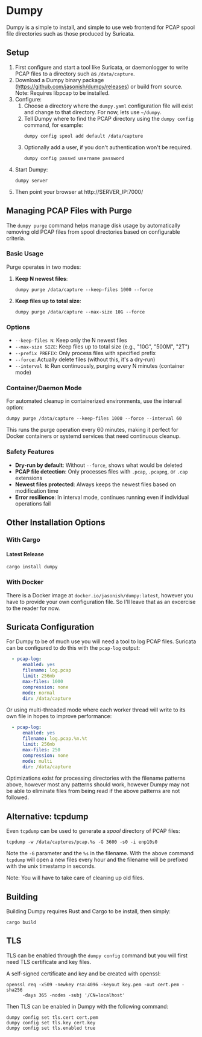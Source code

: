 # Dumpy

Dumpy is a simple to install, and simple to use web frontend for PCAP spool 
file directories such as those produced by Suricata.

## Setup

1. First configure and start a tool like Suricata, or daemonlogger to write 
   PCAP files to a directory such as `/data/capture`.
2. Download a Dumpy binary package (https://github.com/jasonish/dumpy/releases) 
   or build from source. Note: Requires libpcap to be installed.
3. Configure:
   1. Choose a directory where the `dumpy.yaml` configuration file will 
      exist and change to that directory. For now, lets use `~/dumpy`.
   2. Tell Dumpy where to find the PCAP directory using the `dumpy config` 
      command, for example:
      ```
      dumpy config spool add default /data/capture
      ```
   3. Optionally add a user, if you don't authentication won't be required.
      ```
      dumpy config passwd username password
      ```
4. Start Dumpy:
   ```
   dumpy server
   ```
5. Then point your browser at http://SERVER_IP:7000/

## Managing PCAP Files with Purge

The `dumpy purge` command helps manage disk usage by automatically removing old PCAP files from spool directories based on configurable criteria.

### Basic Usage

Purge operates in two modes:

1. **Keep N newest files**:
   ```
   dumpy purge /data/capture --keep-files 1000 --force
   ```

2. **Keep files up to total size**:
   ```
   dumpy purge /data/capture --max-size 10G --force
   ```

### Options

- `--keep-files N`: Keep only the N newest files
- `--max-size SIZE`: Keep files up to total size (e.g., "10G", "500M", "2T")
- `--prefix PREFIX`: Only process files with specified prefix
- `--force`: Actually delete files (without this, it's a dry-run)
- `--interval N`: Run continuously, purging every N minutes (container mode)

### Container/Daemon Mode

For automated cleanup in containerized environments, use the interval option:

```
dumpy purge /data/capture --keep-files 1000 --force --interval 60
```

This runs the purge operation every 60 minutes, making it perfect for Docker containers or systemd services that need continuous cleanup.

### Safety Features

- **Dry-run by default**: Without `--force`, shows what would be deleted
- **PCAP file detection**: Only processes files with `.pcap`, `.pcapng`, or `.cap` extensions
- **Newest files protected**: Always keeps the newest files based on modification time
- **Error resilience**: In interval mode, continues running even if individual operations fail

## Other Installation Options

### With Cargo

#### Latest Release

```
cargo install dumpy
```

### With Docker

There is a Docker image at `docker.io/jasonish/dumpy:latest`, however
you have to provide your own configuration file. So I'll leave that as
an excercise to the reader for now.

## Suricata Configuration

For Dumpy to be of much use you will need a tool to log PCAP files. Suricata 
can be configured to do this with the `pcap-log` output:

```yaml
  - pcap-log:
      enabled: yes
      filename: log.pcap
      limit: 256mb
      max-files: 1000
      compression: none
      mode: normal
      dir: /data/capture
```

Or using multi-threaded mode where each worker thread will write to its own 
file in hopes to improve performance:

```yaml
  - pcap-log:
      enabled: yes
      filename: log.pcap.%n.%t
      limit: 256mb
      max-files: 250
      compression: none
      mode: multi
      dir: /data/capture
```

Optimizations exist for processing directories with the filename patterns 
above, however most any patterns should work, however Dumpy may not be able 
to eliminate files from being read if the above patterns are not followed.

## Alternative: tcpdump

Even `tcpdump` can be used to generate a *spool* directory of PCAP files:

```
tcpdump -w /data/captures/pcap.%s -G 3600 -s0 -i enp10s0
```

Note the `-G` parameter and the `%s` in the filename. With the above command 
`tcpdump` will open a new files every hour and the filename will be prefixed 
with the unix timestamp in seconds.

Note: You will have to take care of cleaning up old files.

## Building

Building Dumpy requires Rust and Cargo to be install, then simply:
```
cargo build
```

## TLS

TLS can be enabled through the `dumpy config` command but you will first 
need TLS certificate and key files.

A self-signed certificate and key and be created with openssl:

```
openssl req -x509 -newkey rsa:4096 -keyout key.pem -out cert.pem -sha256 
      -days 365 -nodes -subj '/CN=localhost'
```

Then TLS can be enabled in Dumpy with the following command:
```
dumpy config set tls.cert cert.pem
dumpy config set tls.key cert.key
dumpy config set tls.enabled true
```
